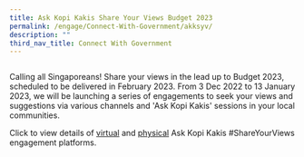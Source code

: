 ```yaml
---
title: Ask Kopi Kakis Share Your Views Budget 2023
permalink: /engage/Connect-With-Government/akksyv/
description: ""
third_nav_title: Connect With Government
---
```

![]()

Calling all Singaporeans! Share your views in the lead up to Budget 2023, scheduled to be delivered in February 2023. From 3 Dec 2022 to 13 January 2023, we will be launching a series of engagements to seek your views and suggestions via various channels and 'Ask Kopi Kakis' sessions in your local communities.

Click to view details of [virtual]([](/files/Engage/LIST%20OF%20COMMUNITY%20CENTRES%20FB%20PAGES%20FOR%20AKKSYV_V2.pdf)) and [physical]([](/files/Engage/Details%20of%20Ask%20Kopi%20Kaki%20Share%20Your%20Views%20locations.pdf)) Ask Kopi Kakis #ShareYourViews engagement platforms.